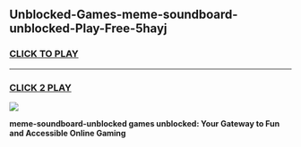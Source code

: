 
## Unblocked-Games-meme-soundboard-unblocked-Play-Free-5hayj
<h3>
<a href="https://premium76.site?title=meme-soundboard-unblocked&ref=12A">CLICK TO PLAY</a></h3>
<hr>

<h3>
<a href="https://premium76.site?title=meme-soundboard-unblocked&ref=12A">CLICK 2 PLAY</a>
  
</h3>

<a href="https://premium76.site?title=meme-soundboard-unblocked&ref=12A"><img src="https://clearcache.store/games.png"></a>


**meme-soundboard-unblocked games unblocked: Your Gateway to Fun and Accessible Online Gaming**
